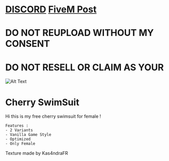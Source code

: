 # [DISCORD](https://discord.gg/RFtjqXQz8W) [FiveM Post](https://forum.cfx.re/t/free-cherry-swimsuit-f/5202956)
# DO NOT REUPLOAD WITHOUT MY CONSENT
# DO NOT RESELL OR CLAIM AS YOUR
![Alt Text](https://forum-cfx-re.akamaized.net/optimized/4X/4/f/2/4f260d3eae8ce0c01e057b234795b645045e1afc_2_500x500.jpeg)
# Cherry SwimSuit
Hi this is my free cherry swimsuit for female !

```
Features :
- 2 Variants
- Vanilla Game Style
- Optimized
- Only Female
```

Texture made by Kas4ndraFR



